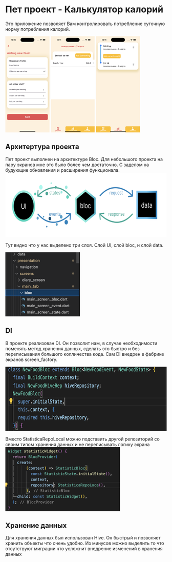 # Пет проект -  Калькулятор калорий

Это приложение позволяет Вам контролировать потребление суточную норму потребления калорий.

<img src="assets/github_image/add_food_screen.png?raw=true" height="300" alt="Bloc" /> <img src="assets/github_image/diary_screen.png?raw=true" height="300" alt="Bloc" /> <img src="assets/github_image/statistic_screen.png?raw=true" height="300" alt="Bloc" />

## Архитертура проекта

Пет проект выполнен на архитектуре Bloc. Для небольшого проекта на пару экранов мне это было более чем достаточно. С заделом на будующие обновления и расширения функционала.
<img src="assets/github_image/arch_bloc.png?raw=true" height="200" alt="Bloc" />

Тут видно что у нас выделено три слоя. Слой UI, слой bloc, и слой data.

<img src="assets/github_image/bloc_structura.png?raw=true" height="200" alt="Bloc" />

## DI

В проекте реализован DI. Он позволит нам, в случае необходимости поменять метод хранения данных, сделать это быстро и без переписывания большого колличества кода. Сам DI внедрен в фабрике экранов screen_factory.

<img src="assets/github_image/di_in_bloc.png?raw=true" height="200" alt="Bloc" />

Вместо StatisticaRepoLocal можно подставить другой репозиторий со своим типом хранения данных и не переписывать логику экрана
<img src="assets/github_image/di_in_screen_factory.png?raw=true" height="200" alt="Bloc" />

## Хранение данных

 Для хранения данных был использован Hive. Он быстрый и позволяет хранить объекты что очень удобно. Из минусов можно выделить то что отсутствуют миграции что усложнит внедрение изменений в хранения данных